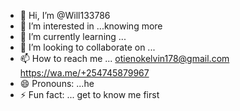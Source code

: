 - 👋 Hi, I’m @Will133786
- 👀 I’m interested in ...knowing more
- 🌱 I’m currently learning ...
- 💞️ I’m looking to collaborate on ...
- 📫 How to reach me ... otienokelvin178@gmail.com
https://wa.me/+254745879967
- 😄 Pronouns: ...he
- ⚡ Fun fact: ... get to know me first

<!---
Will133786/Will133786 is a ✨ special ✨ repository because its `README.md` (this file) appears on your GitHub profile.
You can click the Preview link to take a look at your changes.
--->
